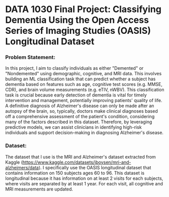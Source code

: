 # DATA 1030 Final Project: Classifying Dementia Using the Open Access Series of Imaging Studies (OASIS) Longitudinal Dataset
### Problem Statement: 
In this project, I aim to classify individuals as either "Demented" or "Nondemented" using demographic, cognitive, and MRI data. This involves building an ML classification task that can predict whether a subject has dementia based on features such as age, cognitive test scores (e.g. MMSE, CDR), and brain volume measurements (e.g. eTIV, nWBV). This classification task is crucial because early detection of dementia is vital for timely intervention and management, potentially improving patients' quality of life. A definitive diagnosis of Alzheimer's disease can only be made after an autopsy of the brain, so, typically, doctors make clinical diagnoses based off a comprehensive assessment of the patient's condition, considering many of the factors described in this dataset. Therefore, by leveraging predictive models, we can assist clinicians in identifying high-risk individuals and support decision-making in diagnosing Alzheimer's disease.

### Dataset: 
The dataset that I use is the MRI and Alzheimer's dataset extracted from Kaggle (https://www.kaggle.com/datasets/jboysen/mri-and-alzheimers/data). I specifically use the OASIS longitudinal dataset that contains information on 150 subjects ages 60 to 96. This dataset is longitudinal because it has information on at least 2 visits for each subjects, where visits are separated by at least 1 year. For each visit, all cognitive and MRI measurements are updated.
